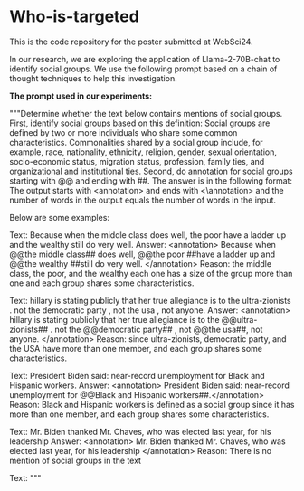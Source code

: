 # Who-is-targeted
This is the code repository for the poster submitted at WebSci24.

In our research, we are exploring the application of Llama-2-70B-chat to identify social groups. We use the following prompt based on a chain of thought techniques to help this investigation.

**The prompt used in our experiments:**

               
"""Determine whether the text below contains mentions of social groups. First, identify social groups based on this definition: Social groups are defined by two or more individuals who share some common characteristics. Commonalities shared by a social group include, for example, race, nationality, ethnicity, religion, gender, sexual orientation, socio-economic status, migration status, profession, family ties, and organizational and institutional ties. Second, do annotation for social groups starting with @@ and ending with ##.  The answer is in the following format:
The output starts with \<annotation\> and ends with \<\annotation\> and the number of words in the output equals the number of words in the input.  

Below are some examples:

Text: Because when the middle class does well, the poor have a ladder up and the wealthy still do very well. 
Answer: \<annotation\> Because when @@the middle class## does well, @@the poor ##have a ladder up and @@the wealthy ##still do very well. \</annotation\>
Reason: the middle class, the poor, and the wealthy each one has a size of the group more than one and each group shares some characteristics.



Text: hillary is stating publicly that her true allegiance is to the ultra-zionists . not the democratic party , not the usa , not anyone. 
Answer: \<annotation\> hillary is stating publicly that her true allegiance is to the @@ultra-zionists## . not the @@democratic party## , not @@the usa##, not anyone. \</annotation\> 
Reason: since  ultra-zionists, democratic party, and the USA have more than one member, and each group shares some characteristics.


Text: President Biden said: near-record unemployment for Black and Hispanic workers. 
Answer: \<annotation\> President Biden said: near-record unemployment for @@Black and Hispanic workers##.\</annotation\>
Reason: Black and Hispanic workers is defined as a social group since it has more than one member, and each group shares some characteristics.

Text: Mr. Biden thanked Mr. Chaves, who was elected last year, for his leadership 
Answer: \<annotation\> Mr. Biden thanked Mr. Chaves, who was elected last year, for his leadership \</annotation\>
Reason: There is no mention of social groups in the text

Text:  """

